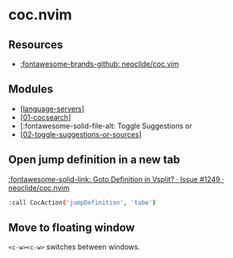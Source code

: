 coc.nvim
===

Resources
---
- [:fontawesome-brands-github:
    neoclide/coc.vim](https://github.com/neoclide/coc.nvim)

Modules
---

- [[language-servers]]
- [[01-cocsearch]]
- [:fontawesome-solid-file-alt: Toggle Suggestions or
- [[02-toggle-suggestions-or-sources]]


Open jump definition in a new tab
---

[:fontawesome-solid-link: Goto Definition in Vsplit? · Issue #1249 ·
neoclide/coc.nvim](https://github.com/neoclide/coc.nvim/issues/1249)

```bash
:call CocAction('jumpDefinition', 'tabe')
```

Move to floating window
---

`<c-w><c-w>` switches between windows.

[//begin]: # "Autogenerated link references for markdown compatibility"
[language-servers]: language-servers/language-servers.md "Language Servers"
[01-cocsearch]: 01-cocsearch.md "CocSearch"
[02-toggle-suggestions-or-sources]: 02-toggle-suggestions-or-sources.md "Toggle Suggestions or Sources"
[//end]: # "Autogenerated link references"